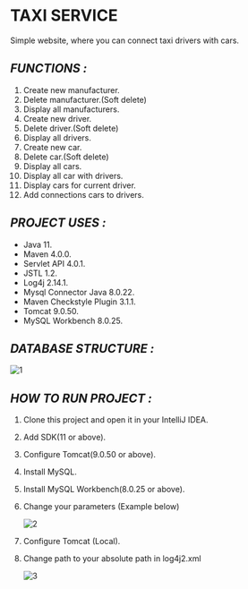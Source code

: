 # **TAXI SERVICE**
Simple website, where you can connect taxi drivers with cars.

## _FUNCTIONS :_

1. Create new manufacturer.
1. Delete manufacturer.(Soft delete)
1. Display all manufacturers.   
1. Create new driver.
1. Delete driver.(Soft delete)
1. Display all drivers.
1. Create new car.
1. Delete car.(Soft delete)
1. Display all cars.
1. Display all car with drivers.
1. Display cars for current driver.
1. Add connections cars to drivers.

## _PROJECT USES :_ 

* Java 11.
* Maven 4.0.0.
* Servlet API 4.0.1.
* JSTL 1.2.
* Log4j 2.14.1.
* Mysql Connector Java 8.0.22. 
* Maven Checkstyle Plugin 3.1.1.
* Tomcat 9.0.50.
* MySQL Workbench 8.0.25.

## _DATABASE STRUCTURE :_

<img src="https://i.ibb.co/9ZbqZHN/1.png" alt="1">

## _HOW TO RUN PROJECT :_

1. Clone this project and open it in your IntelliJ IDEA.
1. Add SDK(11 or above).
1. Configure Tomcat(9.0.50 or above).
1. Install MySQL.
1. Install MySQL Workbench(8.0.25 or above). 
1. Change your parameters (Example below) 
   
   <img src="https://i.ibb.co/72NNTN6/2.png" alt="2">
1. Configure Tomcat (Local).
1. Change path to your absolute path in log4j2.xml
   
   <img src="https://i.ibb.co/crtyYVf/3.png" alt="3">


